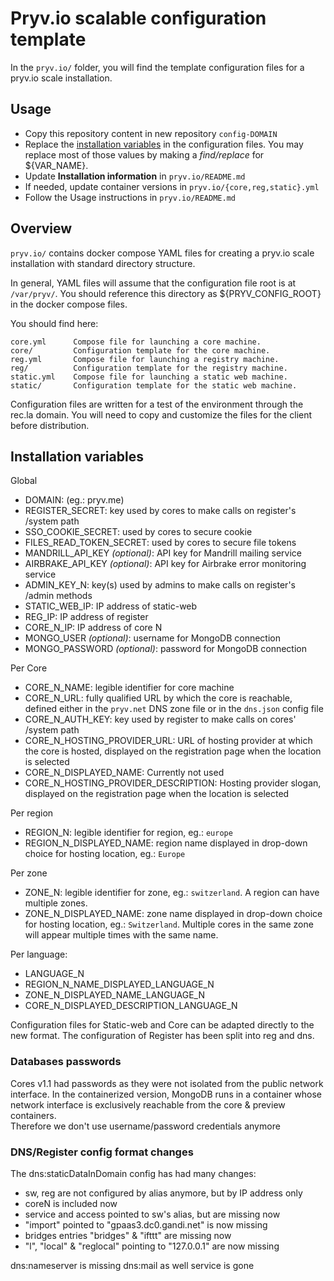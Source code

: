 # Pryv.io scalable configuration template

In the `pryv.io/` folder, you will find the template configuration files for a pryv.io scale installation.
 
 
## Usage

* Copy this repository content in new repository `config-DOMAIN`
* Replace the [installation variables](#installation-variables) in the configuration files. You may replace most of those values by making a *find/replace* for ${VAR_NAME}.  
* Update **Installation information** in `pryv.io/README.md`
* If needed, update container versions in `pryv.io/{core,reg,static}.yml`
* Follow the Usage instructions in `pryv.io/README.md`


## Overview

`pryv.io/` contains docker compose YAML files for creating a pryv.io scale
installation with standard directory structure. 

In general, YAML files will assume that the configuration file root is at 
`/var/pryv/`. You should reference this directory as ${PRYV_CONFIG_ROOT} in the
docker compose files. 

You should find here: 

    core.yml      Compose file for launching a core machine.
    core/         Configuration template for the core machine. 
    reg.yml       Compose file for launching a registry machine. 
    reg/          Configuration template for the registry machine. 
    static.yml    Compose file for launching a static web machine. 
    static/       Configuration template for the static web machine. 
    
Configuration files are written for a test of the environment through the rec.la
domain. You will need to copy and customize the files for the client before
distribution. 


## Installation variables

Global
- DOMAIN: (eg.: pryv.me)
- REGISTER_SECRET: key used by cores to make calls on register's /system path
- SSO_COOKIE_SECRET: used by cores to secure cookie
- FILES_READ_TOKEN_SECRET: used by cores to secure file tokens
- MANDRILL_API_KEY *(optional)*: API key for Mandrill mailing service 
- AIRBRAKE_API_KEY *(optional)*: API key for Airbrake error monitoring service
- ADMIN_KEY_N: key(s) used by admins to make calls on register's /admin methods
- STATIC_WEB_IP: IP address of static-web
- REG_IP: IP address of register
- CORE_N_IP: IP address of core N
- MONGO_USER *(optional)*: username for MongoDB connection
- MONGO_PASSWORD *(optional)*: password for MongoDB connection

Per Core
- CORE_N_NAME: legible identifier for core machine 
- CORE_N_URL: fully qualified URL by which the core is reachable, defined either in the `pryv.net` DNS zone file or in the `dns.json` config file
- CORE_N_AUTH_KEY: key used by register to make calls on cores' /system path
- CORE_N_HOSTING_PROVIDER_URL: URL of hosting provider at which the core is hosted, displayed on the registration page when the location is selected   
- CORE_N_DISPLAYED_NAME: Currently not used
- CORE_N_HOSTING_PROVIDER_DESCRIPTION: Hosting provider slogan, displayed on the registration page when the location is selected

Per region
- REGION_N: legible identifier for region, eg.: `europe`
- REGION_N_DISPLAYED_NAME: region name displayed in drop-down choice for hosting location, eg.: `Europe` 

Per zone
- ZONE_N: legible identifier for zone, eg.: `switzerland`. A region can have multiple zones.
- ZONE_N_DISPLAYED_NAME: zone name displayed in drop-down choice for hosting location, eg.: `Switzerland`. Multiple cores in the same zone will appear multiple times with the same name.

Per language:
- LANGUAGE_N
- REGION_N_NAME_DISPLAYED_LANGUAGE_N
- ZONE_N_DISPLAYED_NAME_LANGUAGE_N
- CORE_N_DISPLAYED_DESCRIPTION_LANGUAGE_N


Configuration files for Static-web and Core can be adapted directly to the new format.
The configuration of Register has been split into reg and dns.


### Databases passwords

Cores v1.1 had passwords as they were not isolated from the public network interface. In the containerized version,
MongoDB runs in a container whose network interface is exclusively reachable from the core & preview containers.  
Therefore we don't use username/password credentials anymore


### DNS/Register config format changes

The dns:staticDataInDomain config has had many changes:
- sw, reg are not configured by alias anymore, but by IP address only
- coreN is included now
- service and access pointed to sw's alias, but are missing now
- "import" pointed to "gpaas3.dc0.gandi.net" is now missing
- bridges entries "bridges" & "ifttt" are missing now
- "l", "local" & "reglocal" pointing to "127.0.0.1" are now missing

dns:nameserver is missing
dns:mail as well
service is gone
